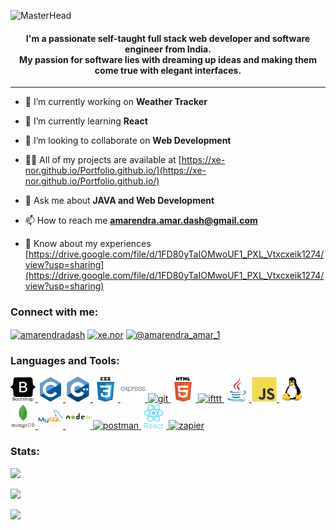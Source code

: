 ![MasterHead](https://media-exp1.licdn.com/dms/image/C4D16AQEmVb8bLBNASg/profile-displaybackgroundimage-shrink_350_1400/0/1661243161794?e=1666828800&v=beta&t=F5APi8paynZbiAaDTvS8cT95sO2AiMboEg8p_tHKt8I)
<h4 align="center">I'm a passionate self-taught full stack web developer and software engineer from India. <br/> My passion for software lies with dreaming up ideas and making them come true with elegant interfaces.</h3>
<hr/>


- 🔭 I’m currently working on **Weather Tracker**

- 🌱 I’m currently learning **React**

- 👯 I’m looking to collaborate on **Web Development**

- 👨‍💻 All of my projects are available at [https://xe-nor.github.io/Portfolio.github.io/](https://xe-nor.github.io/Portfolio.github.io/)

- 💬 Ask me about **JAVA and Web Development**

- 📫 How to reach me **amarendra.amar.dash@gmail.com**

- 📄 Know about my experiences [https://drive.google.com/file/d/1FD80yTaIOMwoUF1_PXL_Vtxcxeik1274/view?usp=sharing](https://drive.google.com/file/d/1FD80yTaIOMwoUF1_PXL_Vtxcxeik1274/view?usp=sharing)

<h3 align="left">Connect with me:</h3>
<p align="left">
<a href="https://linkedin.com/in/amarendradash" target="blank"><img align="center" src="https://raw.githubusercontent.com/rahuldkjain/github-profile-readme-generator/master/src/images/icons/Social/linked-in-alt.svg" alt="amarendradash" height="30" width="40" /></a>
<a href="https://instagram.com/xe.nor" target="blank"><img align="center" src="https://raw.githubusercontent.com/rahuldkjain/github-profile-readme-generator/master/src/images/icons/Social/instagram.svg" alt="xe.nor" height="30" width="40" /></a>
<a href="https://www.hackerrank.com/@amarendra_amar_1" target="blank"><img align="center" src="https://raw.githubusercontent.com/rahuldkjain/github-profile-readme-generator/master/src/images/icons/Social/hackerrank.svg" alt="@amarendra_amar_1" height="30" width="40" /></a>
</p>

<h3 align="left">Languages and Tools:</h3>
<p align="left"> <a href="https://getbootstrap.com" target="_blank" rel="noreferrer"> <img src="https://raw.githubusercontent.com/devicons/devicon/master/icons/bootstrap/bootstrap-plain-wordmark.svg" alt="bootstrap" width="40" height="40"/> </a> <a href="https://www.cprogramming.com/" target="_blank" rel="noreferrer"> <img src="https://raw.githubusercontent.com/devicons/devicon/master/icons/c/c-original.svg" alt="c" width="40" height="40"/> </a> <a href="https://www.w3schools.com/cpp/" target="_blank" rel="noreferrer"> <img src="https://raw.githubusercontent.com/devicons/devicon/master/icons/cplusplus/cplusplus-original.svg" alt="cplusplus" width="40" height="40"/> </a> <a href="https://www.w3schools.com/css/" target="_blank" rel="noreferrer"> <img src="https://raw.githubusercontent.com/devicons/devicon/master/icons/css3/css3-original-wordmark.svg" alt="css3" width="40" height="40"/> </a> <a href="https://expressjs.com" target="_blank" rel="noreferrer"> <img src="https://raw.githubusercontent.com/devicons/devicon/master/icons/express/express-original-wordmark.svg" alt="express" width="40" height="40"/> </a> <a href="https://git-scm.com/" target="_blank" rel="noreferrer"> <img src="https://www.vectorlogo.zone/logos/git-scm/git-scm-icon.svg" alt="git" width="40" height="40"/> </a> <a href="https://www.w3.org/html/" target="_blank" rel="noreferrer"> <img src="https://raw.githubusercontent.com/devicons/devicon/master/icons/html5/html5-original-wordmark.svg" alt="html5" width="40" height="40"/> </a> <a href="https://ifttt.com/" target="_blank" rel="noreferrer"> <img src="https://www.vectorlogo.zone/logos/ifttt/ifttt-ar21.svg" alt="ifttt" width="40" height="40"/> </a> <a href="https://www.java.com" target="_blank" rel="noreferrer"> <img src="https://raw.githubusercontent.com/devicons/devicon/master/icons/java/java-original.svg" alt="java" width="40" height="40"/> </a> <a href="https://developer.mozilla.org/en-US/docs/Web/JavaScript" target="_blank" rel="noreferrer"> <img src="https://raw.githubusercontent.com/devicons/devicon/master/icons/javascript/javascript-original.svg" alt="javascript" width="40" height="40"/> </a> <a href="https://www.linux.org/" target="_blank" rel="noreferrer"> <img src="https://raw.githubusercontent.com/devicons/devicon/master/icons/linux/linux-original.svg" alt="linux" width="40" height="40"/> </a> <a href="https://www.mongodb.com/" target="_blank" rel="noreferrer"> <img src="https://raw.githubusercontent.com/devicons/devicon/master/icons/mongodb/mongodb-original-wordmark.svg" alt="mongodb" width="40" height="40"/> </a> <a href="https://www.mysql.com/" target="_blank" rel="noreferrer"> <img src="https://raw.githubusercontent.com/devicons/devicon/master/icons/mysql/mysql-original-wordmark.svg" alt="mysql" width="40" height="40"/> </a> <a href="https://nodejs.org" target="_blank" rel="noreferrer"> <img src="https://raw.githubusercontent.com/devicons/devicon/master/icons/nodejs/nodejs-original-wordmark.svg" alt="nodejs" width="40" height="40"/> </a> <a href="https://postman.com" target="_blank" rel="noreferrer"> <img src="https://www.vectorlogo.zone/logos/getpostman/getpostman-icon.svg" alt="postman" width="40" height="40"/> </a> <a href="https://reactjs.org/" target="_blank" rel="noreferrer"> <img src="https://raw.githubusercontent.com/devicons/devicon/master/icons/react/react-original-wordmark.svg" alt="react" width="40" height="40"/> </a> <a href="https://zapier.com" target="_blank" rel="noreferrer"> <img src="https://www.vectorlogo.zone/logos/zapier/zapier-icon.svg" alt="zapier" width="40" height="40"/> </a> </p>

<h3 align="left">Stats:</h3>

![](https://github-readme-stats.vercel.app/api?username=Xe-nor&theme=react&hide_border=false&include_all_commits=false&count_private=true)<br/>

![](https://github-readme-streak-stats.herokuapp.com/?user=Xe-nor&theme=react&hide_border=false)<br/>

![](https://github-readme-stats.vercel.app/api/top-langs/?username=Xe-nor&theme=react&hide_border=false&include_all_commits=false&count_private=true&layout=compact)
